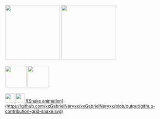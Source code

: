 
<div>
  <img height="180em" src=https://github-readme-stats.vercel.app/api?username=xxGabrielNeryxx&show_icons=true&theme=onedark>
  <img height="180em" src=https://github-readme-stats.vercel.app/api/top-langs/?username=xxGabrielNeryxx&theme=onedark>
  <br><br>
  <img height="70em" src="https://cdn.jsdelivr.net/gh/devicons/devicon/icons/python/python-original-wordmark.svg" />
  <img height="70em" src="https://cdn.jsdelivr.net/gh/devicons/devicon/icons/jupyter/jupyter-original-wordmark.svg" />
  <br><br>
  <a href= "https://www.instagram.com/gabrielnery14/" target="_blank"><img height="30em" src=https://img.shields.io/badge/Instagram-E4405F?style=for-the-badge&logo=instagram&logoColor=white>
  <a href= "https://www.linkedin.com/in/gabriel-nery-013617231/" target="_blank"><img height="30em" src=https://img.shields.io/badge/LinkedIn-0077B5?style=for-the-badge&logo=linkedin&logoColor=white>
  ![Snake animation](https://github.com/xxGabrielNeryxx/xxGabrielNeryxx/blob/output/github-contribution-grid-snake.svg)    
</div>
  
  

